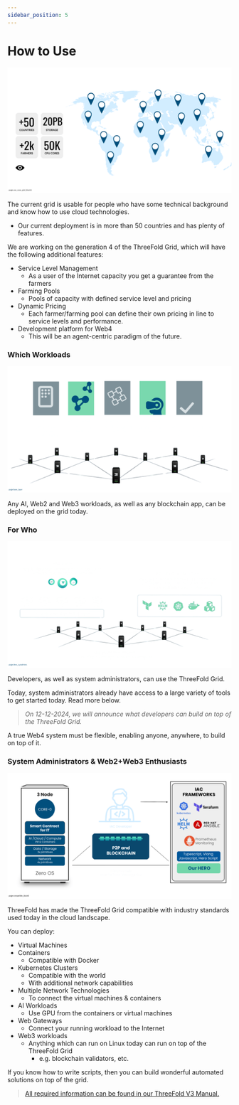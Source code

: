 ```yaml
---
sidebar_position: 5
---
```


# How to Use

![](img/map.png)

The current grid is usable for people who have some technical background and know how to use cloud technologies.

- Our current deployment is in more than 50 countries and has plenty of features.

We are working on the generation 4 of the ThreeFold Grid, which will have the following additional features:

- Service Level Management
  - As a user of the Internet capacity you get a guarantee from the farmers
- Farming Pools
  - Pools of capacity with defined service level and pricing
- Dynamic Pricing
  - Each farmer/farming pool can define their own pricing in line to service levels and performance.
- Development platform for Web4
  - This will be an agent-centric paradigm of the future.


### Which Workloads

![](img/users_all.png)

Any AI, Web2 and Web3 workloads, as well as any blockchain app, can be deployed on the grid today.

### For Who

![](img/users.png)

Developers, as well as system administrators, can use the ThreeFold Grid.

Today, system administrators already have access to a large variety of tools to get started today. Read more below.

> *On 12-12-2024, we will announce what developers can build on top of the ThreeFold Grid.*

A true Web4 system must be flexible, enabling anyone, anywhere, to build on top of it.


### System Administrators & Web2+Web3 Enthusiasts


![](img/compatible.png)

ThreeFold has made the ThreeFold Grid compatible with industry standards used today in the cloud landscape.

You can deploy:

- Virtual Machines
- Containers
  - Compatible with Docker
- Kubernetes Clusters
  - Compatible with the world
  - With additional network capabilities
- Multiple Network Technologies
  - To connect the virtual machines & containers
- AI Workloads
  - Use GPU from the containers or virtual machines
- Web Gateways
  - Connect your running workload to the Internet
- Web3 workloads
  - Anything which can run on Linux today can run on top of the ThreeFold Grid
    - e.g. blockchain validators, etc. 


If you know how to write scripts, then you can build wonderful automated solutions on top of the grid.

> [All required information can be found in our ThreeFold V3 Manual.](https://manual.grid.tf/documentation/system_administrators/system_administrators.html)
